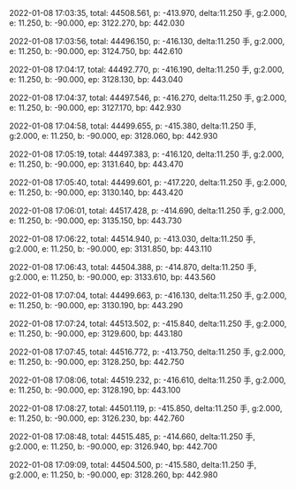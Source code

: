 2022-01-08 17:03:35, total: 44508.561, p: -413.970, delta:11.250 手, g:2.000, e: 11.250, b: -90.000, ep: 3122.270, bp: 442.030

2022-01-08 17:03:56, total: 44496.150, p: -416.130, delta:11.250 手, g:2.000, e: 11.250, b: -90.000, ep: 3124.750, bp: 442.610

2022-01-08 17:04:17, total: 44492.770, p: -416.190, delta:11.250 手, g:2.000, e: 11.250, b: -90.000, ep: 3128.130, bp: 443.040

2022-01-08 17:04:37, total: 44497.546, p: -416.270, delta:11.250 手, g:2.000, e: 11.250, b: -90.000, ep: 3127.170, bp: 442.930

2022-01-08 17:04:58, total: 44499.655, p: -415.380, delta:11.250 手, g:2.000, e: 11.250, b: -90.000, ep: 3128.060, bp: 442.930

2022-01-08 17:05:19, total: 44497.383, p: -416.120, delta:11.250 手, g:2.000, e: 11.250, b: -90.000, ep: 3131.640, bp: 443.470

2022-01-08 17:05:40, total: 44499.601, p: -417.220, delta:11.250 手, g:2.000, e: 11.250, b: -90.000, ep: 3130.140, bp: 443.420

2022-01-08 17:06:01, total: 44517.428, p: -414.690, delta:11.250 手, g:2.000, e: 11.250, b: -90.000, ep: 3135.150, bp: 443.730

2022-01-08 17:06:22, total: 44514.940, p: -413.030, delta:11.250 手, g:2.000, e: 11.250, b: -90.000, ep: 3131.850, bp: 443.110

2022-01-08 17:06:43, total: 44504.388, p: -414.870, delta:11.250 手, g:2.000, e: 11.250, b: -90.000, ep: 3133.610, bp: 443.560

2022-01-08 17:07:04, total: 44499.663, p: -416.130, delta:11.250 手, g:2.000, e: 11.250, b: -90.000, ep: 3130.190, bp: 443.290

2022-01-08 17:07:24, total: 44513.502, p: -415.840, delta:11.250 手, g:2.000, e: 11.250, b: -90.000, ep: 3129.600, bp: 443.180

2022-01-08 17:07:45, total: 44516.772, p: -413.750, delta:11.250 手, g:2.000, e: 11.250, b: -90.000, ep: 3128.250, bp: 442.750

2022-01-08 17:08:06, total: 44519.232, p: -416.610, delta:11.250 手, g:2.000, e: 11.250, b: -90.000, ep: 3128.190, bp: 443.100

2022-01-08 17:08:27, total: 44501.119, p: -415.850, delta:11.250 手, g:2.000, e: 11.250, b: -90.000, ep: 3126.230, bp: 442.760

2022-01-08 17:08:48, total: 44515.485, p: -414.660, delta:11.250 手, g:2.000, e: 11.250, b: -90.000, ep: 3126.940, bp: 442.700

2022-01-08 17:09:09, total: 44504.500, p: -415.580, delta:11.250 手, g:2.000, e: 11.250, b: -90.000, ep: 3128.260, bp: 442.980